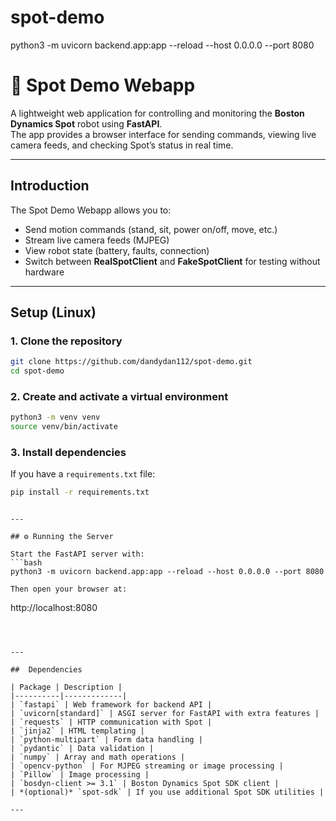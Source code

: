 # spot-demo

python3 -m uvicorn backend.app:app --reload --host 0.0.0.0 --port 8080

# 🐾 Spot Demo Webapp

A lightweight web application for controlling and monitoring the **Boston Dynamics Spot** robot using **FastAPI**.  
The app provides a browser interface for sending commands, viewing live camera feeds, and checking Spot’s status in real time.

---

## Introduction

The Spot Demo Webapp allows you to:
- Send motion commands (stand, sit, power on/off, move, etc.)
- Stream live camera feeds (MJPEG)
- View robot state (battery, faults, connection)
- Switch between **RealSpotClient** and **FakeSpotClient** for testing without hardware

---

## Setup (Linux)

### 1. Clone the repository
```bash
git clone https://github.com/dandydan112/spot-demo.git
cd spot-demo
```

### 2. Create and activate a virtual environment
```bash
python3 -m venv venv
source venv/bin/activate
```

### 3. Install dependencies
If you have a `requirements.txt` file:
```bash
pip install -r requirements.txt
```

```

---

## ⚙️ Running the Server

Start the FastAPI server with:
```bash
python3 -m uvicorn backend.app:app --reload --host 0.0.0.0 --port 8080

Then open your browser at:
```
http://localhost:8080
```



---

##  Dependencies

| Package | Description |
|----------|-------------|
| `fastapi` | Web framework for backend API |
| `uvicorn[standard]` | ASGI server for FastAPI with extra features |
| `requests` | HTTP communication with Spot |
| `jinja2` | HTML templating |
| `python-multipart` | Form data handling |
| `pydantic` | Data validation |
| `numpy` | Array and math operations |
| `opencv-python` | For MJPEG streaming or image processing |
| `Pillow` | Image processing |
| `bosdyn-client >= 3.1` | Boston Dynamics Spot SDK client |
| *(optional)* `spot-sdk` | If you use additional Spot SDK utilities |

---



